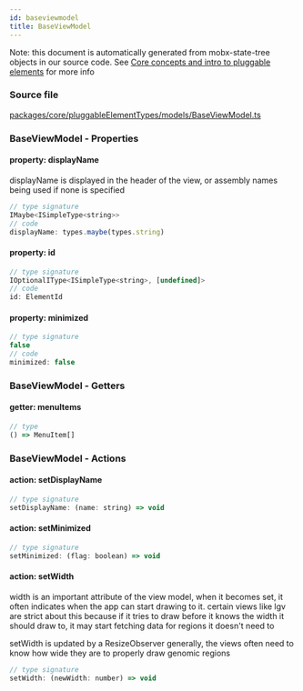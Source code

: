 ```yaml
---
id: baseviewmodel
title: BaseViewModel
---
```


Note: this document is automatically generated from mobx-state-tree objects in
our source code. See
[Core concepts and intro to pluggable elements](/docs/developer_guide/) for more
info

### Source file

[packages/core/pluggableElementTypes/models/BaseViewModel.ts](https://github.com/GMOD/jbrowse-components/blob/main/packages/core/pluggableElementTypes/models/BaseViewModel.ts)

### BaseViewModel - Properties

#### property: displayName

displayName is displayed in the header of the view, or assembly names being used
if none is specified

```js
// type signature
IMaybe<ISimpleType<string>>
// code
displayName: types.maybe(types.string)
```

#### property: id

```js
// type signature
IOptionalIType<ISimpleType<string>, [undefined]>
// code
id: ElementId
```

#### property: minimized

```js
// type signature
false
// code
minimized: false
```

### BaseViewModel - Getters

#### getter: menuItems

```js
// type
() => MenuItem[]
```

### BaseViewModel - Actions

#### action: setDisplayName

```js
// type signature
setDisplayName: (name: string) => void
```

#### action: setMinimized

```js
// type signature
setMinimized: (flag: boolean) => void
```

#### action: setWidth

width is an important attribute of the view model, when it becomes set, it often
indicates when the app can start drawing to it. certain views like lgv are
strict about this because if it tries to draw before it knows the width it
should draw to, it may start fetching data for regions it doesn't need to

setWidth is updated by a ResizeObserver generally, the views often need to know
how wide they are to properly draw genomic regions

```js
// type signature
setWidth: (newWidth: number) => void
```
